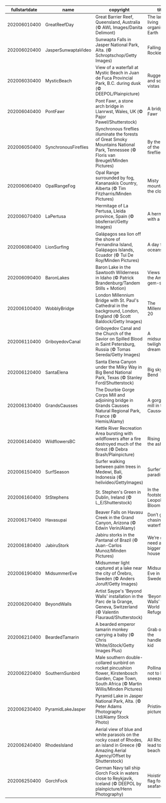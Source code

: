 |fullstartdate|name|copyright|title|image|
|--|--|--|--|--|
202006010400|GreatReefDay|Great Barrier Reef, Queensland, Australia (© AWL Images/Danita Delimont)|The largest living organism on Earth|![](/en-CA/2020/06/202006010400GreatReefDay.jpg)|
202006020400|JasperSunwaptaVideo|Sunwapta Falls in Jasper National Park, Alta. (© Schroptschop/Getty Images)|Falling for the Rockies|![](/en-CA/2020/06/202006020400JasperSunwaptaVideo.jpg)|
202006030400|MysticBeach|View of a waterfall at Mystic Beach in Juan de Fuca Provincial Park, B.C. during dusk  (© DEEPOL/Plainpicture)|Rugged hikes and scenic vistas|![](/en-CA/2020/06/202006030400MysticBeach.jpg)|
202006040400|PontFawr|Pont Fawr, a stone arch bridge in Llanrwst, Wales, UK (© Pajor Pawel/Shutterstock)|A bridge too Fawr|![](/en-CA/2020/06/202006040400PontFawr.jpg)|
202006050400|SynchronousFireflies|Synchronous fireflies illuminate the forests of Great Smoky Mountains National Park, Tennessee (© Floris van Breugel/Minden Pictures)|By the light of the fireflies|![](/en-CA/2020/06/202006050400SynchronousFireflies.jpg)|
202006060400|OpalRangeFog|Opal Range surrounded by fog, Kananaskis Country, Alberta (© Tim Fitzharris/Minden Pictures)|Misty mountains in the clouds|![](/en-CA/2020/06/202006060400OpalRangeFog.jpg)|
202006070400|LaPertusa|Hermitage of La Pertusa, Lleida province, Spain (© bbsferrari/Getty Images)|A hermitage with a view|![](/en-CA/2020/06/202006070400LaPertusa.jpg)|
202006080400|LionSurfing|Galápagos sea lion off the shore of Fernandina Island, Galápagos Islands, Ecuador (© Tui De Roy/Minden Pictures)|A day for the oceans|![](/en-CA/2020/06/202006080400LionSurfing.jpg)|
202006090400|BaronLakes|Baron Lake in the Sawtooth Wilderness in Idaho (© Patrick Brandenburg/Tandem Stills + Motion)|Views from the American gem-state|![](/en-CA/2020/06/202006090400BaronLakes.jpg)|
202006100400|WobblyBridge|London Millennium Bridge with St. Paul's Cathedral in the background, London, England (© Scott Baldock/Getty Images)|The Millennium at 20|![](/en-CA/2020/06/202006100400WobblyBridge.jpg)|
202006110400|GriboyedovCanal|Griboyedov Canal and the Church of the Savior on Spilled Blood in Saint Petersburg, Russia (© Tomas Sereda/Getty Images)|A midsummer twilight's dream|![](/en-CA/2020/06/202006110400GriboyedovCanal.jpg)|
202006120400|SantaElena|Santa Elena Canyon under the Milky Way in Big Bend National Park, Texas (© Stanley Ford/Shutterstock)|Big sky at Big Bend|![](/en-CA/2020/06/202006120400SantaElena.jpg)|
202006130400|GrandsCausses|The Dourbie Gorge Corps Mill and adjoining bridge in Grands Causses Natural Regional Park, France (© Hemis/Alamy)|A gorge-ous mill in the Causses|![](/en-CA/2020/06/202006130400GrandsCausses.jpg)|
202006140400|WildflowersBC|Kettle River Recreation Area bursting with wildflowers after a fire destroyed much of the forest (© Debra Brash/Plainpicture)|Rising from the ashes|![](/en-CA/2020/06/202006140400WildflowersBC.jpg)|
202006150400|SurfSeason|Surfer walking between palm trees in Medewi, Bali, Indonesia (© helivideo/GettyImages)|Surfer’s paradise|![](/en-CA/2020/06/202006150400SurfSeason.jpg)|
202006160400|StStephens|St. Stephen's Green in Dublin, Ireland (© L_E/Shutterstock)|In the footsteps of Leopold Bloom|![](/en-CA/2020/06/202006160400StStephens.jpg)|
202006170400|Havasupai|Beaver Falls on Havasu Creek in the Grand Canyon, Arizona (© Edwin Verin/Alamy)|Don’t go chasing waterfalls|![](/en-CA/2020/06/202006170400Havasupai.jpg)|
202006180400|JabiruStork|Jabiru storks in the Pantanal of Brazil (© Juan-Carlos Munoz/Minden Pictures)|We’re gonna need a bigger bird house|![](/en-CA/2020/06/202006180400JabiruStork.jpg)|
202006190400|MidsummerEve|Midsummer light captured at a lake near the city of Örebro, Sweden (© Anders Jorulf/Getty Images)|Midsummer's Eve in Sweden|![](/en-CA/2020/06/202006190400MidsummerEve.jpg)|
202006200400|BeyondWalls|Artist Saype's 'Beyond Walls' installation in the Parc de la Grange, Geneva, Switzerland (© Valentin Flauraud/Shutterstock)|‘Beyond Walls’ for World Refugee Day|![](/en-CA/2020/06/202006200400BeyondWalls.jpg)|
202006210400|BeardedTamarin|A bearded emperor tamarin monkey carrying a baby (© Chris White/iStock/Getty Images Plus)|Grab onto the handlebars, kid|![](/en-CA/2020/06/202006210400BeardedTamarin.jpg)|
202006220400|SouthernSunbird|Male southern double-collared sunbird on rocket pincushion flower, Kirstenbosch Garden, Cape Town, South Africa (© Martin Willis/Minden Pictures)|Pollinators: not to be sneezed at|![](/en-CA/2020/06/202006220400SouthernSunbird.jpg)|
202006230400|PyramidLakeJasper|Pyramid Lake in Jasper National Park, Alta. (© Peter Adams Photography Ltd/Alamy Stock Photo)|Pristine and picturesque|![](/en-CA/2020/06/202006230400PyramidLakeJasper.jpg)|
202006240400|RhodesIsland|Aerial view of blue and white parasols on the rocky coast of Rhodes, an island in Greece (© Amazing Aerial Agency/Offset by Shutterstock)|All Rhodes lead to the beach|![](/en-CA/2020/06/202006240400RhodesIsland.jpg)|
202006250400|GorchFock|German Navy tall ship Gorch Fock in waters close to Reykjavík, Iceland (© DEEPOL by plainpicture/Henn Photography)|Hoisting a flag for seafarers|![](/en-CA/2020/06/202006250400GorchFock.jpg)|
